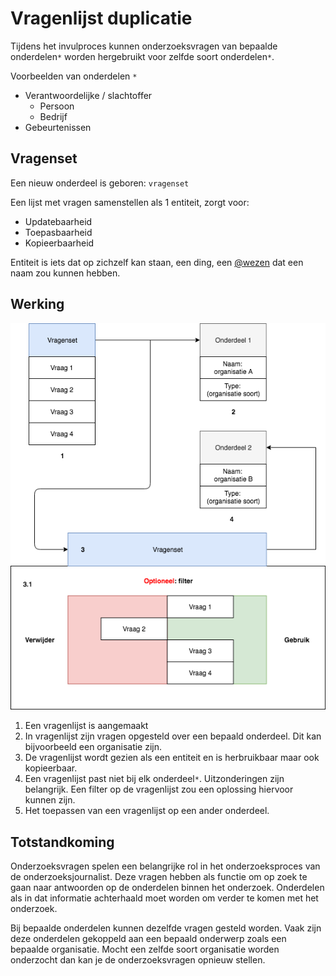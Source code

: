 # Vragenlijst duplicatie

Tijdens het invulproces kunnen onderzoeksvragen van bepaalde onderdelen`*` worden hergebruikt voor zelfde soort onderdelen`*`.

Voorbeelden van onderdelen `*`
* Verantwoordelijke / slachtoffer
  * Persoon
  * Bedrijf
* Gebeurtenissen


## Vragenset

Een nieuw onderdeel is geboren: `vragenset`

Een lijst met vragen samenstellen als 1 entiteit, zorgt voor:
* Updatebaarheid
* Toepasbaarheid
* Kopieerbaarheid

Entiteit is iets dat op zichzelf kan staan, een ding, een [@wezen](http://www.mijnwoordenboek.nl/puzzelwoordenboek/ENTITEIT/1) dat een naam zou kunnen hebben.


## Werking
![Vragenlijst concept](content/vragenlijst-concept.png)

1. Een vragenlijst is aangemaakt
2. In vragenlijst zijn vragen opgesteld over een bepaald onderdeel. Dit kan bijvoorbeeld een organisatie zijn.
3. De vragenlijst wordt gezien als een entiteit en is herbruikbaar maar ook kopieerbaar.
  1. Een vragenlijst past niet bij elk onderdeel`*`. Uitzonderingen zijn belangrijk. Een filter op de vragenlijst zou een oplossing hiervoor kunnen zijn.
4. Het toepassen van een vragenlijst op een ander onderdeel.

## Totstandkoming
Onderzoeksvragen spelen een belangrijke rol in het onderzoeksproces van de onderzoeksjournalist. Deze vragen hebben als functie om op zoek te gaan naar antwoorden op de onderdelen binnen het onderzoek. Onderdelen als in dat informatie achterhaald moet worden om verder te komen met het onderzoek.

Bij bepaalde onderdelen kunnen dezelfde vragen gesteld worden. Vaak zijn deze onderdelen gekoppeld aan een bepaald onderwerp zoals een bepaalde organisatie. Mocht een zelfde soort organisatie worden onderzocht dan kan je de onderzoeksvragen opnieuw stellen.